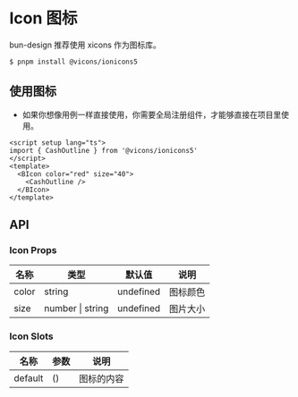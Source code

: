 # Icon 图标

bun-design 推荐使用 xicons 作为图标库。

```
$ pnpm install @vicons/ionicons5
```

## 使用图标

- 如果你想像用例一样直接使用，你需要全局注册组件，才能够直接在项目里使用。

<script setup lang="ts">
import { CashOutline } from '@vicons/ionicons5'
</script>

<BIcon color="red" size="40" >
<CashOutline/>
</BIcon>

<BIcon color="green" size="40">
  <CashOutline/>
</BIcon>
<BIcon color="blue" size="40">
  <CashOutline/>
</BIcon>
<div>

<BIcon color="red" size="60">
  <CashOutline/>
</BIcon>

<BIcon color="green" size="60">
  <CashOutline/>
</BIcon>

<BIcon color="blue" size="60">
  <CashOutline/>
</BIcon>
</div>

```vue
<script setup lang="ts">
import { CashOutline } from '@vicons/ionicons5'
</script>
<template>
  <BIcon color="red" size="40">
    <CashOutline />
  </BIcon>
</template>
```

## API

### Icon Props

| 名称  | 类型             | 默认值    | 说明     |
| ----- | ---------------- | --------- | -------- |
| color | string           | undefined | 图标颜色 |
| size  | number \| string | undefined | 图片大小 |

### Icon Slots

| 名称    | 参数 | 说明       |
| ------- | ---- | ---------- |
| default | ()   | 图标的内容 |
